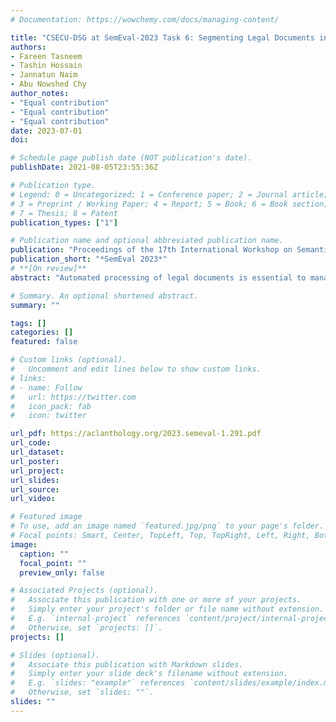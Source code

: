 ```yaml
---
# Documentation: https://wowchemy.com/docs/managing-content/

title: "CSECU-DSG at SemEval-2023 Task 6: Segmenting Legal Documents into Rhetorical Roles via Fine-tuned Transformer Architecture"
authors:
- Fareen Tasneem 
- Tashin Hossain
- Jannatun Naim
- Abu Nowshed Chy
author_notes:
- "Equal contribution"
- "Equal contribution"
- "Equal contribution"
date: 2023-07-01
doi: 

# Schedule page publish date (NOT publication's date).
publishDate: 2021-08-05T23:55:36Z

# Publication type.
# Legend: 0 = Uncategorized; 1 = Conference paper; 2 = Journal article;
# 3 = Preprint / Working Paper; 4 = Report; 5 = Book; 6 = Book section;
# 7 = Thesis; 8 = Patent
publication_types: ["1"]

# Publication name and optional abbreviated publication name.
publication: "Proceedings of the 17th International Workshop on Semantic Evaluation (SemEval-2023)"
publication_short: "*SemEval 2023*"
# **[On review]**
abstract: "Automated processing of legal documents is essential to manage the enormous volume of legal corpus and to make it easily accessible to a broad spectrum of people. But due to the amorphous and variable nature of legal documents, it is very challenging to directly proceed with complicated processes such as summarization, analysis, and query. Segmenting the documents as per the rhetorical roles can aid and accelerate such procedures. This paper describes our participation in SemEval-2023 task 6: Sub-task A: Rhetorical Roles Prediction. We utilize a finetuned Legal-BERT to address this task. We also conduct an error analysis to illustrate the shortcomings of our deployed approach."

# Summary. An optional shortened abstract.
summary: ""

tags: []
categories: []
featured: false

# Custom links (optional).
#   Uncomment and edit lines below to show custom links.
# links:
# - name: Follow
#   url: https://twitter.com
#   icon_pack: fab
#   icon: twitter

url_pdf: https://aclanthology.org/2023.semeval-1.291.pdf
url_code:
url_dataset:
url_poster:
url_project:
url_slides:
url_source:
url_video:

# Featured image
# To use, add an image named `featured.jpg/png` to your page's folder. 
# Focal points: Smart, Center, TopLeft, Top, TopRight, Left, Right, BottomLeft, Bottom, BottomRight.
image:
  caption: ""
  focal_point: ""
  preview_only: false

# Associated Projects (optional).
#   Associate this publication with one or more of your projects.
#   Simply enter your project's folder or file name without extension.
#   E.g. `internal-project` references `content/project/internal-project/index.md`.
#   Otherwise, set `projects: []`.
projects: []

# Slides (optional).
#   Associate this publication with Markdown slides.
#   Simply enter your slide deck's filename without extension.
#   E.g. `slides: "example"` references `content/slides/example/index.md`.
#   Otherwise, set `slides: ""`.
slides: ""
---
```

